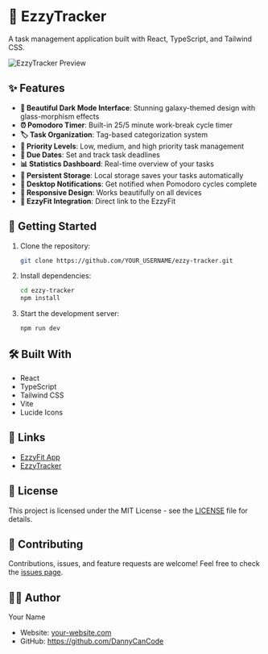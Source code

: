 # 🚀 EzzyTracker

A  task management application built with React, TypeScript, and Tailwind CSS. 

![EzzyTracker Preview](https://images.unsplash.com/photo-1539721972319-f0e80a00d424?auto=format&fit=crop&w=2000&q=80)

## ✨ Features

- **🌌 Beautiful Dark Mode Interface**: Stunning galaxy-themed design with glass-morphism effects
- **⏰ Pomodoro Timer**: Built-in 25/5 minute work-break cycle timer
- **🏷️ Task Organization**: Tag-based categorization system
- **🎯 Priority Levels**: Low, medium, and high priority task management
- **📅 Due Dates**: Set and track task deadlines
- **📊 Statistics Dashboard**: Real-time overview of your tasks
- **💾 Persistent Storage**: Local storage saves your tasks automatically
- **🔔 Desktop Notifications**: Get notified when Pomodoro cycles complete
- **🎨 Responsive Design**: Works beautifully on all devices
- **🔗 EzzyFit Integration**: Direct link to the EzzyFit 

## 🚀 Getting Started

1. Clone the repository:
   ```bash
   git clone https://github.com/YOUR_USERNAME/ezzy-tracker.git
   ```

2. Install dependencies:
   ```bash
   cd ezzy-tracker
   npm install
   ```

3. Start the development server:
   ```bash
   npm run dev
   ```

## 🛠️ Built With

- React
- TypeScript
- Tailwind CSS
- Vite
- Lucide Icons

## 🔗 Links

- [EzzyFit App](https://www.ezzyfit.app/)
- [EzzyTracker](https://stately-babka-4c6e96.netlify.app)


## 📝 License

This project is licensed under the MIT License - see the [LICENSE](LICENSE) file for details.

## 🤝 Contributing

Contributions, issues, and feature requests are welcome! Feel free to check the [issues page](https://github.com/YOUR_USERNAME/ezzy-tracker/issues).

## 👨‍💻 Author

Your Name
- Website: [your-website.com](https://your-website.com)
- GitHub: https://github.com/DannyCanCode
